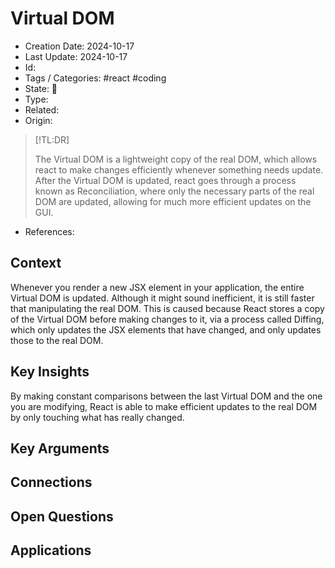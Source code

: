 # Virtual DOM
- Creation Date: 2024-10-17
- Last Update: 2024-10-17
- Id: 
- Tags / Categories: #react #coding 
- State: 🌱
- Type: 
- Related: 
- Origin:
> [!TL:DR]
> 
>  The Virtual DOM is a lightweight copy of the real DOM, which allows react to make changes efficiently whenever something needs update. After the Virtual DOM is updated, react goes through a process known as Reconciliation, where only the necessary parts of the real DOM are updated, allowing for much more efficient updates on the GUI.
- References: 

## Context

Whenever you render a new JSX element in your application, the entire Virtual DOM is updated. Although it might sound inefficient, it is still faster that manipulating the real DOM. This is caused because React stores a copy of the Virtual DOM before making changes to it, via a process called Diffing, which only updates the JSX elements that have changed, and only updates those to the real DOM.

## Key Insights

By making constant comparisons between the last Virtual DOM and the one you are modifying, React is able to make efficient updates to the real DOM by only touching what has really changed.

## Key Arguments


## Connections


## Open Questions


## Applications

